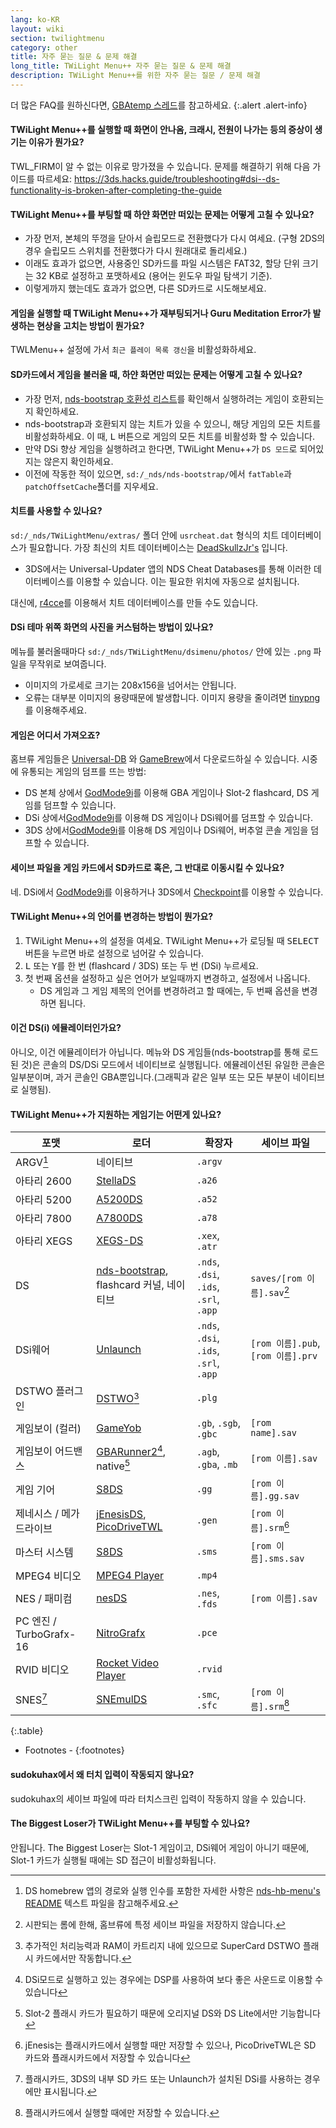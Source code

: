 ```yaml
---
lang: ko-KR
layout: wiki
section: twilightmenu
category: other
title: 자주 묻는 질문 & 문제 해결
long_title: TWiLight Menu++ 자주 묻는 질문 & 문제 해결
description: TWiLight Menu++를 위한 자주 묻는 질문 / 문제 해결
---
```


더 많은 FAQ를 원하신다면, [GBAtemp 스레드](https://gbatemp.net/threads/ds-i-3ds-twilight-menu-gui-for-ds-i-games-and-ds-i-menu-replacement.472200/)를 참고하세요.
{:.alert .alert-info}

#### TWiLight Menu++를 실행할 때 화면이 안나옴, 크래시, 전원이 나가는 등의 증상이 생기는 이유가 뭔가요?
TWL_FIRM이 알 수 없는 이유로 망가졌을 수 있습니다. 문제를 해결하기 위해 다음 가이드를 따르세요: <https://3ds.hacks.guide/troubleshooting#dsi--ds-functionality-is-broken-after-completing-the-guide>

#### TWiLight Menu++를 부팅할 때 하얀 화면만 떠있는 문제는 어떻게 고칠 수 있나요?
- 가장 먼저, 본체의 뚜껑을 닫아서 슬립모드로 전환했다가 다시 여세요. (구형 2DS의 경우 슬립모드 스위치를 전환했다가 다시 원래대로 돌리세요.)
- 이래도 효과가 없으면, 사용중인 SD카드를 파일 시스템은 FAT32, 할당 단위 크기는 32 KB로 설정하고 포맷하세요 (용어는 윈도우 파일 탐색기 기준).
- 이렇게까지 했는데도 효과가 없으면, 다른 SD카드로 시도해보세요.

#### 게임을 실행할 때 TWiLight Menu++가 재부팅되거나 Guru Meditation Error가 발생하는 현상을 고치는 방법이 뭔가요?
TWLMenu++ 설정에 가서 `최근 플레이 목록 갱신`을 비활성화하세요.

#### SD카드에서 게임을 불러올 때, 하얀 화면만 떠있는 문제는 어떻게 고칠 수 있나요?
- 가장 먼저, [nds-bootstrap 호환성 리스트](https://docs.google.com/spreadsheets/d/1LRTkXOUXraTMjg1eedz_f7b5jiuyMv2x6e_jY_nyHSc/htmlview#gid=0)를 확인해서 실행하려는 게임이 호환되는지 확인하세요.
- nds-bootstrap과 호환되지 않는 치트가 있을 수 있으니, 해당 게임의 모든 치트를 비활성화하세요. 이 때, <kbd class="l">L</kbd> 버튼으로 게임의 모든 치트를 비활성화 할 수 있습니다.
- 만약 DSi 향상 게임을 실행하려고 한다면, TWiLight Menu++가 `DS 모드`로 되어있지는 않은지 확인하세요.
- 이전에 작동한 적이 있으면, `sd:/_nds/nds-bootstrap/`에서 `fatTable`과 `patchOffsetCache`폴더를 지우세요.

#### 치트를 사용할 수 있나요?
`sd:/_nds/TWiLightMenu/extras/` 폴더 안에 `usrcheat.dat` 형식의 치트 데이터베이스가 필요합니다. 가장 최신의 치트 데이터베이스는 [DeadSkullzJr's](https://gbatemp.net/threads/deadskullzjrs-flashcart-cheat-databases.488711/) 입니다.
- 3DS에서는 Universal-Updater 앱의 NDS Cheat Databases를 통해 이러한 데이터베이스를 이용할 수 있습니다. 이는 필요한 위치에 자동으로 설치됩니다.

대신에, [r4cce](http://hp.vector.co.jp/authors/VA013928/soft_en.html)를 이용해서 치트 데이터베이스를 만들 수도 있습니다.

#### DSi 테마 위쪽 화면의 사진을 커스텀하는 방법이 있나요?
메뉴를 불러올때마다 `sd:/_nds/TWiLightMenu/dsimenu/photos/` 안에 있는 `.png` 파일을 무작위로 보여줍니다.

- 이미지의 가로세로 크기는 208x156을 넘어서는 안됩니다.
- 오류는 대부분 이미지의 용량때문에 발생합니다. 이미지 용량을 줄이려면 [tinypng](https://tinypng.com)를 이용해주세요.

#### 게임은 어디서 가져오죠?
홈브류 게임들은 [Universal-DB](https://db.universal-team.net/ds) 와 [GameBrew](https://www.gamebrew.org/wiki/List_of_all_DS_homebrew#Games)에서 다운로드하실 수 있습니다. 시중에 유통되는 게임의 덤프를 뜨는 방법:
- DS 본체 상에서 [GodMode9i](https://github.com/DS-Homebrew/GodMode9i/releases)를 이용해 GBA 게임이나 Slot-2 flashcard, DS 게임를 덤프할 수 있습니다.
- DSi 상에서[GodMode9i](https://github.com/DS-Homebrew/GodMode9i/releases)를 이용해 DS 게임이나 DSi웨어를 덤프할 수 있습니다.
- 3DS 상에서[GodMode9i](https://github.com/DS-Homebrew/GodMode9i/releases)를 이용해 DS 게임이나 DSi웨어, 버추얼 콘솔 게임을 덤프할 수 있습니다.

#### 세이브 파일을 게임 카드에서 SD카드로 혹은, 그 반대로 이동시킬 수 있나요?
네. DSi에서 [GodMode9i](https://github.com/DS-Homebrew/GodMode9i/releases)를 이용하거나 3DS에서 [Checkpoint](https://github.com/FlagBrew/Checkpoint/releases)를 이용할 수 있습니다.

#### TWiLight Menu++의 언어를 변경하는 방법이 뭔가요?
1. TWiLight Menu++의 설정을 여세요. TWiLight Menu++가 로딩될 때 <kbd>SELECT</kbd>버튼을 누르면 바로 설정으로 넘어갈 수 있습니다.
1. <kbd class="l">L</kbd> 또는 <kbd class="face">Y</kbd>를 한 번 (flashcard / 3DS) 또는 두 번 (DSi) 누르세요.
1. 첫 번째 옵션을 설정하고 싶은 언어가 보일때까지 변경하고, 설정에서 나옵니다.
   - DS 게임과 그 게임 제목의 언어를 변경하려고 할 때에는, 두 번째 옵션을 변경하면 됩니다.

#### 이건 DS(i) 에뮬레이터인가요?
아니오, 이건 에뮬레이터가 아닙니다. 메뉴와 DS 게임들(nds-bootstrap를 통해 로드된 것)은 콘솔의 DS/DSi 모드에서 네이티브로 실행됩니다. 에뮬레이션된 유일한 콘솔은 일부분이며, 과거 콘솔인 GBA뿐입니다.(그래픽과 같은 일부 또는 모든 부분이 네이티브로 실행됨).

#### TWiLight Menu++가 지원하는 게임기는 어떤게 있나요?

| 포맷                    | 로더                                          | 확장자                                    | 세이브 파일                         |
| --------------------- | ------------------------------------------- | -------------------------------------- | ------------------------------ |
| ARGV[^1]              | 네이티브                                        | `.argv`                                |                                |
| 아타리 2600              | [StellaDS][stellads]                        | `.a26`                                 |                                |
| 아타리 5200              | [A5200DS][a5200ds]                          | `.a52`                                 |                                |
| 아타리 7800              | [A7800DS][a7800ds]                          | `.a78`                                 |                                |
| 아타리 XEGS              | [XEGS-DS][xegs-ds]                          | `.xex`, `.atr`                         |                                |
| DS                    | [nds-bootstrap][ndsbs], flashcard 커널, 네이티브  | `.nds`, `.dsi`, `.ids`, `.srl`, `.app` | `saves/[rom 이름].sav`[^2]       |
| DSi웨어                 | [Unlaunch][unlaunch]                        | `.nds`, `.dsi`, `.ids`, `.srl`, `.app` | `[rom 이름].pub`, `[rom 이름].prv` |
| DSTWO 플러그인            | [DSTWO][dstwo][^3]                          | `.plg`                                 |                                |
| 게임보이 (컬러)             | [GameYob][gameyob]                          | `.gb`, `.sgb`, `.gbc`                  | `[rom name].sav`               |
| 게임보이 어드밴스             | [GBARunner2][gbarunner2][^4], native[^5]    | `.agb`, `.gba`, `.mb`                  | `[rom 이름].sav`                 |
| 게임 기어                 | [S8DS][s8ds]                                | `.gg`                                  | `[rom 이름].gg.sav`              |
| 제네시스 / 메가 드라이브        | [jEnesisDS][jenesis], [PicoDriveTWL][pdtwl] | `.gen`                                 | `[rom 이름].srm`[^6]             |
| 마스터 시스템               | [S8DS][s8ds]                                | `.sms`                                 | `[rom 이름].sms.sav`             |
| MPEG4 비디오             | [MPEG4 Player][mpeg4player]                 | `.mp4`                                 |                                |
| NES / 패미컴             | [nesDS][nesds]                              | `.nes`, `.fds`                         | `[rom 이름].sav`                 |
| PC 엔진 / TurboGrafx-16 | [NitroGrafx][nitrografx]                    | `.pce`                                 |                                |
| RVID 비디오              | [Rocket Video Player][rvidplayer]           | `.rvid`                                |                                |
| SNES[^7]              | [SNEmulDS][snemulds]                        | `.smc`, `.sfc`                         | `[rom 이름].srm`[^8]             |
{:.table}

- Footnotes -
{:footnotes}

#### sudokuhax에서 왜 터치 입력이 작동되지 않나요?
sudokuhax의 세이브 파일에 따라 터치스크린 입력이 작동하지 않을 수 있습니다.

#### The Biggest Loser가 TWiLight Menu++를 부팅할 수 있나요?
안됩니다. The Biggest Loser는 Slot-1 게임이고, DSi웨어 게임이 아니기 때문에, Slot-1 카드가 실행될 때에는 SD 접근이 비활성화됩니다.

[^1]: DS homebrew 앱의 경로와 실행 인수를 포함한 자세한 사항은 [nds-hb-menu's README](https://github.com/devkitPro/nds-hb-menu#passing-arguments) 텍스트 파일을 참고해주세요.
[^2]: 시판되는 롬에 한해, 홈브류에 특정 세이브 파일을 저장하지 않습니다.
[^3]: 추가적인 처리능력과 RAM이 카트리지 내에 있으므로 SuperCard DSTWO 플래시 카드에서만 작동합니다.
[^4]: DSi모드로 실행하고 있는 경우에는 DSP를 사용하여 보다 좋은 사운드로 이용할 수 있습니다
[^5]: Slot-2 플래시 카드가 필요하기 때문에 오리지널 DS와 DS Lite에서만 기능합니다
[^6]: jEnesis는 플래시카드에서 실행할 때만 저장할 수 있으나, PicoDriveTWL은 SD 카드와 플래시카드에서 저장할 수 있습니다
[^7]: 플래시카드, 3DS의 내부 SD 카드 또는 Unlaunch가 설치된 DSi를 사용하는 경우에만 표시됩니다.
[^8]: 플래시카드에서 실행할 때에만 저장할 수 있습니다.

[a5200ds]: https://github.com/wavemotion-dave/A5200DS
[a7800ds]: https://github.com/wavemotion-dave/A7800DS
[dstwo]: http://eng.supercard.sc
[gameyob]: https://github.com/Drenn1/GameYob
[gbarunner2]: https://github.com/Gericom/GBARunner2
[jenesis]: https://www.gamebrew.org/wiki/JEnesisDS
[mpeg4player]: https://gbatemp.net/threads/544095
[ndsbs]: https://github.com/DS-Homebrew/nds-bootstrap
[nesds]: https://github.com/DS-Homebrew/NesDS
[nitrografx]: https://www.gamebrew.org/wiki/NitroGrafx
[pdtwl]: https://github.com/DS-Homebrew/PicoDriveTWL
[rvidplayer]: https://gbatemp.net/threads/539163
[s8ds]: https://www.gamebrew.org/wiki/S8DS
[snemulds]: https://www.gamebrew.org/wiki/SNEmulDS
[stellads]: https://github.com/wavemotion-dave/StellaDS
[unlaunch]: https://problemkaputt.de/unlaunch.htm
[xegs-ds]: https://github.com/wavemotion-dave/XEGS-DS
